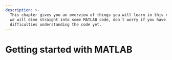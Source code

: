 ```yaml
---
description: >-
  This chapter gives you an overview of things you will learn in this course. As
  we will dive straight into some MATLAB code, don´t worry if you have
  difficulties understanding the code yet.
---
```


# Getting started with MATLAB

